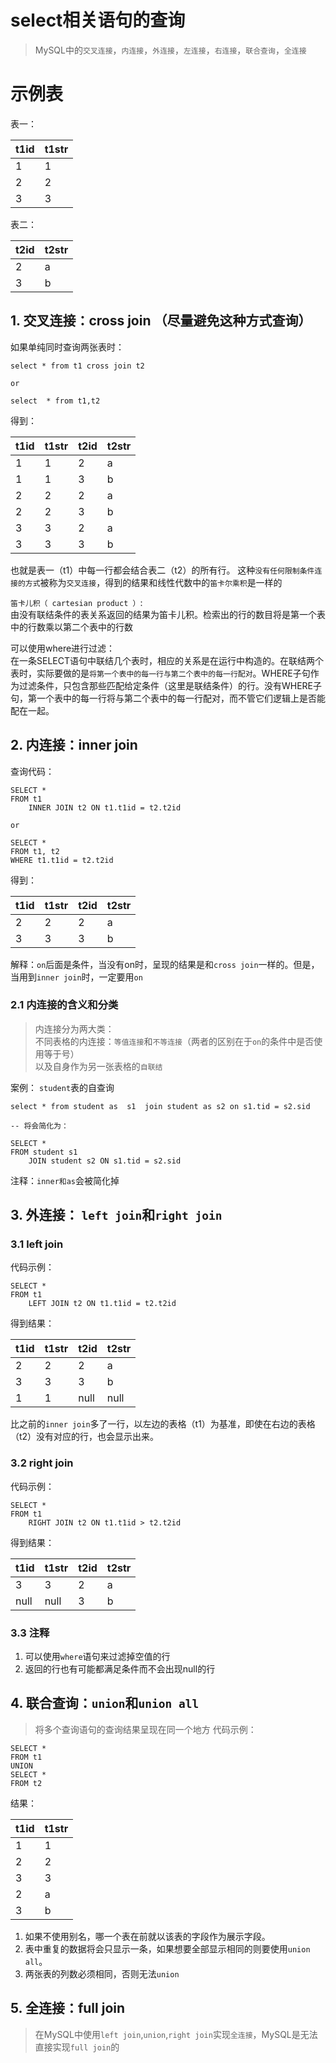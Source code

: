 # select相关语句的查询
> MySQL中的`交叉连接`，`内连接`，`外连接`，`左连接`，`右连接`，`联合查询`，`全连接`
# 示例表
表一：

|t1id|t1str
|:--|:--
|1|1
|2|2
|3|3

表二：

|t2id|t2str
|:--|:--
|2|a
|3|b

## 1. 交叉连接：cross join （尽量避免这种方式查询）

如果单纯同时查询两张表时：
```
select * from t1 cross join t2

or

select  * from t1,t2

```
得到：

|t1id|t1str|t2id|t2str
|--|--|--|--
|1|1|2|a
|1|1|3|b
|2|2|2|a
|2|2|3|b
|3|3|2|a
|3|3|3|b

也就是表一（t1）中每一行都会结合表二（t2）的所有行。
这种`没有任何限制条件连接的方式`被称为`交叉连接`，得到的结果和线性代数中的`笛卡尔乘积`是一样的

`笛卡儿积（ cartesian product ）`:<br>
由没有联结条件的表关系返回的结果为笛卡儿积。检索出的行的数目将是第一个表中的行数乘以第二个表中的行数

可以使用where进行过滤：<br>
在一条SELECT语句中联结几个表时，相应的关系是在运行中构造的。在联结两个表时，实际要做的是`将第一个表中的每一行与第二个表中的每一行配对`。WHERE子句作为过滤条件，只包含那些匹配给定条件（这里是联结条件）的行。没有WHERE子句，第一个表中的每一行将与第二个表中的每一行配对，而不管它们逻辑上是否能配在一起。

## 2. 内连接：inner join
查询代码：
```
SELECT *
FROM t1
	INNER JOIN t2 ON t1.t1id = t2.t2id

or

SELECT *
FROM t1, t2
WHERE t1.t1id = t2.t2id

```
得到：

|t1id|t1str|t2id|t2str
|--|--|--|--
|2|2|2|a
|3|3|3|b

解释：`on`后面是条件，当没有on时，呈现的结果是和`cross join`一样的。但是，当用到`inner join`时，一定要用`on`

### 2.1 内连接的含义和分类
> 内连接分为两大类：<br>不同表格的内连接：`等值连接`和`不等连接`（两者的区别在于`on`的条件中是否使用等于号）<br>以及自身作为另一张表格的`自联结`

案例： `student`表的自查询
```
select * from student as  s1  join student as s2 on s1.tid = s2.sid

-- 将会简化为：

SELECT *
FROM student s1
	JOIN student s2 ON s1.tid = s2.sid

```
注释：`inner和as`会被简化掉

## 3. 外连接： `left join`和`right join`
### 3.1 left join
代码示例：
```
SELECT *
FROM t1
	LEFT JOIN t2 ON t1.t1id = t2.t2id

```
得到结果：

|t1id|t1str|t2id|t2str
|--|--|--|--
|2|2|2|a
|3|3|3|b
|1|1|null|null

比之前的`inner join`多了一行，以左边的表格（t1）为基准，即使在右边的表格（t2）没有对应的行，也会显示出来。

### 3.2 right join
代码示例：
```
SELECT *
FROM t1
	RIGHT JOIN t2 ON t1.t1id > t2.t2id

```
得到结果：

|t1id|t1str|t2id|t2str
|--|--|--|--
|3|3|2|a
|null|null|3|b

### 3.3 注释
1. 可以使用`where`语句来过滤掉空值的行
2. 返回的行也有可能都满足条件而不会出现null的行

## 4. 联合查询：`union`和`union all`
> 将多个查询语句的查询结果呈现在同一个地方
代码示例：
```
SELECT *
FROM t1
UNION
SELECT *
FROM t2

```

结果：

|t1id|t1str
|--|--
|1|1
|2|2
|3|3
|2|a
|3|b

1. 如果不使用别名，哪一个表在前就以该表的字段作为展示字段。
2. 表中重复的数据将会只显示一条，如果想要全部显示相同的则要使用`union all`。
3. 两张表的列数必须相同，否则无法`union`

## 5. 全连接：full join
> 在MySQL中使用`left join`,`union`,`right join`实现`全连接`，MySQL是无法直接实现`full join`的





